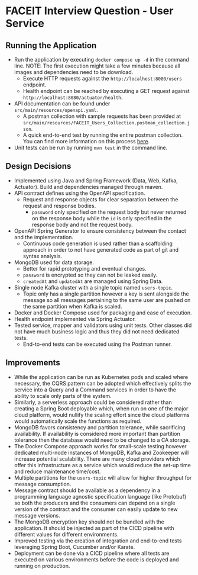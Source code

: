 # FACEIT Interview Question - User Service

## Running the Application

- Run the application by executing `docker compose up -d` in the command line. NOTE: The first execution might take a few minutes because all images and dependencies need to be download.
  - Execute HTTP requests against the `http://localhost:8080/users` endpoint. 
  - Health endpoint can be reached by executing a GET request against `http://localhost:8080/actuator/health`.
- API documentation can be found under `src/main/resources/openapi.yaml`.
  - A postman collection with sample requests has been provided at `src/main/resources/FACEIT_Users_Collection.postman_collection.json`.
  - A quick end-to-end test by running the entire postman collection. You can find more information on this process [here](https://learning.postman.com/docs/running-collections/intro-to-collection-runs/).
- Unit tests can be run by running `mvn test` in the command line.

## Design Decisions

- Implemented using Java and Spring Framework (Data, Web, Kafka, Actuator). Build and dependencies managed through maven.
- API contract defines using the OpenAPI specification.
  - Request and response objects for clear separation between the request and response bodies.
    - `password` only specified on the request body but never returned on the response body while the `id` is only specified in the response body and not the request body.
- OpenAPI Spring Generator to ensure consistency between the contact and the implementation.
  - Continuous code generation is used rather than a scaffolding approach in order to not have generated code as part of git and syntax analysis.
- MongoDB used for data storage.
  - Better for rapid prototyping and eventual changes.
  - `password` is encrypted so they can not be leaked easily.
  - `createdAt` and `updatedAt` are managed using Spring Data.
- Single node Kafka cluster with a single topic named `users-topic`.
  - Topic only has a single partition however a key is sent alongside the message so all messages pertaining to the same user are pushed on the same partition when Kafka is scaled.
- Docker and Docker Compose used for packaging and ease of execution.
- Health endpoint implemented via Spring Actuator.
- Tested service, mapper and validators using unit tests. Other classes did not have much business logic and thus they did not need dedicated tests.
  - End-to-end tests can be executed using the Postman runner.

## Improvements

- While the application can be run as Kubernetes pods and scaled where necessary, the CQRS pattern can be adopted which effectively splits the service into a Query and a Command services in order to have the ability to scale only parts of the system.
- Similarly, a serverless approach could be considered rather than creating a Spring Boot deployable which, when run on one of the major cloud platform, would nullify the scaling effort since the cloud platforms would automatically scale the functions as required.
- MongoDB favors consistency and partition tolerance, while sacrificing availability. If availability is considered more important than partition tolerance then the database would need to be changed to a CA storage.
- The Docker Compose approach works for small-scale testing however dedicated multi-node instances of MongoDB, Kafka and Zookeeper will increase potential scalability. There are many cloud providers which offer this infrastructure as a service which would reduce the set-up time and reduce maintenance time/cost.
- Multiple partitions for the `users-topic` will allow for higher throughput for message consumption.
- Message contract should be available as a dependency in a programming language agnostic specification language (like Protobuf) so both the producers and the consumers can depend on a single version of the contract and the consumer can easily update to new message versions.
- The MongoDB encryption key should not be bundled with the application. It should be injected as part of the CICD pipeline with different values for different environments.
- Improved testing via the creation of integration and end-to-end tests leveraging Spring Boot, Cucumber and/or Karate.
- Deployment can be done via a CICD pipeline where all tests are executed on various environments before the code is deployed and running on production.